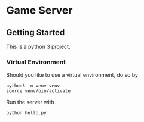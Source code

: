 # Game Server

## Getting Started

This is a python 3 project,

### Virtual Environment

Should you like to use a virtual environment, do so by

    python3 -m venv venv
    source venv/bin/activate

Run the server with

    python hello.py

